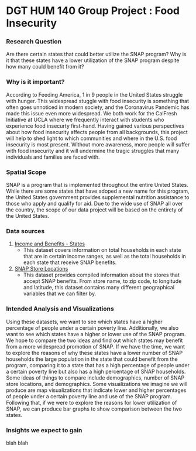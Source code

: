 # DGT HUM 140 Group Project : Food Insecurity
### Research Question
Are there certain states that could better utilize the SNAP program? Why is it that these states have a lower utilization of the SNAP program despite how many could benefit from it?


### Why is it important?
According to Feeding America, 1 in 9 people in the United States struggle with hunger. This widespread stuggle with food insecurity is something that often goes unnoticed in modern society, and the Coronavirus Pandemic has made this issue even more widespread. We both work for the CalFresh Initiative at UCLA where we frequently interact with students who experience food insecurty first-hand. Having gained various perspectives about how food insecurity affects people from all backgrounds, this project will help to shed light to which communities and where in the U.S. food insecurity is most present. Without more awareness, more people will suffer with food insecurity and it will undermine the tragic struggles that many individuals and families are faced with. 

### Spatial Scope
SNAP is a program that is implemented throughout the entire United States. While there are some states that have adoped a new name for this program, the United States government provides supplemental nutrition assistance to those who apply and qualify for aid. Due to the wide use of SNAP all over the country, the scope of our data project will be based on the entirety of the United States. 

### Data sources
1. [Income and Benefits - States](https://covid19.census.gov/datasets/income-and-benefits-states/data?orderBy=FIPS_CODE&page=2)
    * This dataset covers information on total households in each state that are in certain income ranges, as well as the total households in each state that receive SNAP benefits. 
2. [SNAP Store Locations](https://usda-fns.hub.arcgis.com/datasets/USDA-FNS::snap-store-locations/data?geometry=153.412%2C-9.799%2C177.319%2C74.211)
    * This dataset provides compiled information about the stores that accept SNAP benefits. From store name, to zip code, to longitude and latitude, this dataset contains many different geographical variables that we can filter by. 

### Intended Analysis and Visualizations
Using these datasets, we want to see which states have a higher percentage of people under a certain poverty line. Additionally, we also want to see which states have a higher or lower use of the SNAP program. We hope to compare the two ideas and find out which states may benefit from a more widespread promotion of SNAP. If we have the time, we want to explore the reasons of why these states have a lower number of SNAP households the large population in the state that could benefit from the program, comparing it to a state that has a high percentage of people under a certain poverty line but also has a high percentage of SNAP households. Some ideas of things to compare include demographics, number of SNAP store locations, and demographics. 
Some visualizations we imagine we will produce are map visualizations that indicate lower and higher percentages of people under a certain poverty line and use of the SNAP program. Following that, if we were to explore the reasons for lower utilization of SNAP, we can produce bar graphs to show comparison between the two states.

### Insights we expect to gain
blah blah
